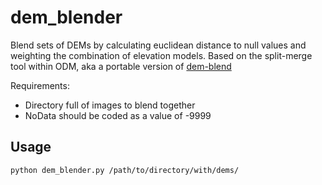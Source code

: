 # dem_blender
Blend sets of DEMs by calculating euclidean distance to null values and weighting the combination of elevation models. Based on the split-merge tool within ODM, aka a portable version of [dem-blend](https://github.com/OpenDroneMap/ODM/blob/master/contrib/dem-blend/README.md)

Requirements:
* Directory full of images to blend together
* NoData should be coded as a value of -9999

## Usage

```bash
python dem_blender.py /path/to/directory/with/dems/
```
